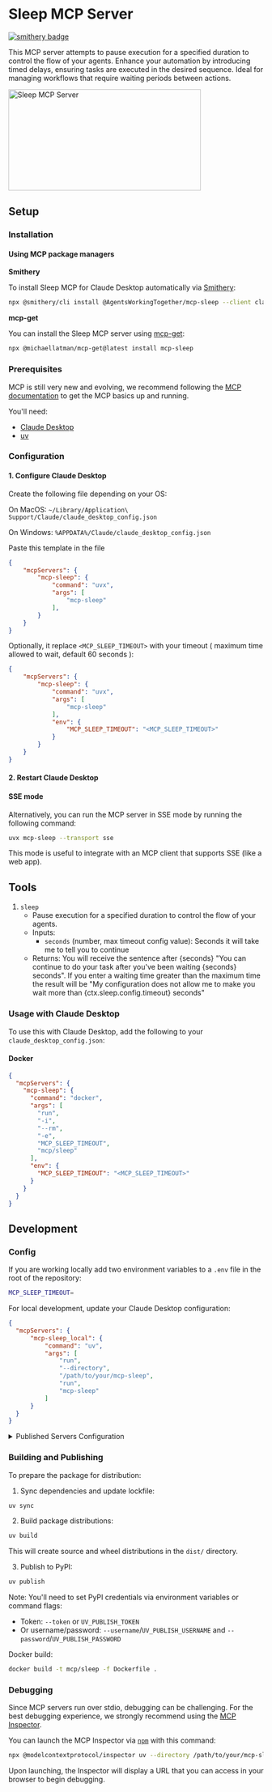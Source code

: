# Sleep MCP Server

[![smithery badge](https://smithery.ai/badge/@AgentsWorkingTogether/mcp-sleep)](https://smithery.ai/server/@AgentsWorkingTogether/mcp-sleep)

This MCP server attempts to pause execution for a specified duration to control the flow of your agents. Enhance your automation by introducing timed delays, ensuring tasks are executed in the desired sequence. Ideal for managing workflows that require waiting periods between actions.


<a href="https://glama.ai/mcp/servers/@AgentsWorkingTogether/mcp-sleep">
  <img width="380" height="200" src="https://glama.ai/mcp/servers/@AgentsWorkingTogether/mcp-sleep/badge" alt="Sleep MCP Server" />
</a>

## Setup

### Installation

#### Using MCP package managers

**Smithery**

To install Sleep MCP for Claude Desktop automatically via [Smithery](https://smithery.ai/server/@AgentsWorkingTogether/mcp-sleep):

```bash
npx @smithery/cli install @AgentsWorkingTogether/mcp-sleep --client claude
```

**mcp-get**

You can install the Sleep MCP server using [mcp-get](https://github.com/michaellatman/mcp-get):

```bash
npx @michaellatman/mcp-get@latest install mcp-sleep
```

### Prerequisites

MCP is still very new and evolving, we recommend following the [MCP documentation](https://modelcontextprotocol.io/quickstart#prerequisites) to get the MCP basics up and running.

You'll need:
- [Claude Desktop](https://claude.ai/)
- [uv](https://docs.astral.sh/uv/getting-started/installation/)

### Configuration

#### 1. Configure Claude Desktop

Create the following file depending on your OS:

On MacOS: `~/Library/Application\ Support/Claude/claude_desktop_config.json`

On Windows: `%APPDATA%/Claude/claude_desktop_config.json`

Paste this template in the file

```json
{
    "mcpServers": {
        "mcp-sleep": {
            "command": "uvx",
            "args": [
                "mcp-sleep"
            ],
        }
    }
}
```
Optionally, it replace `<MCP_SLEEP_TIMEOUT>` with your timeout ( maximum time allowed to wait, default 60 seconds ):

```json
{
    "mcpServers": {
        "mcp-sleep": {
            "command": "uvx",
            "args": [
                "mcp-sleep"
            ],
            "env": {
                "MCP_SLEEP_TIMEOUT": "<MCP_SLEEP_TIMEOUT>"
            }
        }
    }
}
```

#### 2. Restart Claude Desktop


#### SSE mode

Alternatively, you can run the MCP server in SSE mode by running the following command:

```bash
uvx mcp-sleep --transport sse
```

This mode is useful to integrate with an MCP client that supports SSE (like a web app).


## Tools

1. `sleep`
   - Pause execution for a specified duration to control the flow of your agents.
   - Inputs:
     - `seconds` (number, max timeout config value): Seconds it will take me to tell you to continue
   - Returns: You will receive the sentence after {seconds} "You can continue to do your task after you've been waiting {seconds} seconds". If you enter a waiting time greater than the maximum time the result will be "My configuration does not allow me to make you wait more than {ctx.sleep.config.timeout} seconds"


### Usage with Claude Desktop
To use this with Claude Desktop, add the following to your `claude_desktop_config.json`:

#### Docker
```json
{
  "mcpServers": {
    "mcp-sleep": {
      "command": "docker",
      "args": [
        "run",
        "-i",
        "--rm",
        "-e",
        "MCP_SLEEP_TIMEOUT",
        "mcp/sleep"
      ],
      "env": {
        "MCP_SLEEP_TIMEOUT": "<MCP_SLEEP_TIMEOUT>"
      }
    }
  }
}
```


## Development

### Config
If you are working locally add two environment variables to a `.env` file in the root of the repository:

```sh
MCP_SLEEP_TIMEOUT=
```

For local development, update your Claude Desktop configuration:

```json
{
  "mcpServers": {
      "mcp-sleep_local": {
          "command": "uv",
          "args": [
              "run",
              "--directory",
              "/path/to/your/mcp-sleep",
              "run",
              "mcp-sleep"
          ]
      }
  }
}
```

<details>
  <summary>Published Servers Configuration</summary>

  ```json
  "mcpServers": {
    "mcp-sleep": {
      "command": "uvx",
      "args": [
        "mcp-sleep"
      ]
    }
  }
  ```
</details>

### Building and Publishing

To prepare the package for distribution:

1. Sync dependencies and update lockfile:
```bash
uv sync
```

2. Build package distributions:
```bash
uv build
```

This will create source and wheel distributions in the `dist/` directory.

3. Publish to PyPI:
```bash
uv publish
```

Note: You'll need to set PyPI credentials via environment variables or command flags:
- Token: `--token` or `UV_PUBLISH_TOKEN`
- Or username/password: `--username`/`UV_PUBLISH_USERNAME` and `--password`/`UV_PUBLISH_PASSWORD`

Docker build:

```bash
docker build -t mcp/sleep -f Dockerfile .
```


### Debugging

Since MCP servers run over stdio, debugging can be challenging. For the best debugging
experience, we strongly recommend using the [MCP Inspector](https://github.com/modelcontextprotocol/inspector).


You can launch the MCP Inspector via [`npm`](https://docs.npmjs.com/downloading-and-installing-node-js-and-npm) with this command:

```bash
npx @modelcontextprotocol/inspector uv --directory /path/to/your/mcp-sleep run mcp-sleep
```

Upon launching, the Inspector will display a URL that you can access in your browser to begin debugging.

